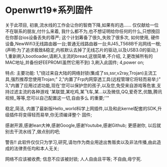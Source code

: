 # Openwrt19*系列固件
关于此项目,
初衷,流水线的工作会让你的智商下降,如果有的选......
仅仅献给一位不在联系的朋友,付什么来着,
我什么都不为,也不想证明给你任何的什么,只想挽回在你那台ios设备丢失的尊严;
这个计划筹备了很久,失败了很多次,
如何使用,
硬件设备,NewWifi3无线路由器一台;普通无线路由器一台;RJ45_T568B千兆网线一根;
(声明:为了追求极致&稳定,内核默认去掉了无线芯片的驱动,以及USB3.0的驱动,)
1,重新刷入bootloader,请刷入主流的bread,这很简单,不介绍,
2,更改掉所有的MAC地址,并备份好EEPROM(虽然它用不到)
3,刷入此固件;
4,power on;


特点:
主要功能:
1,"绕过来自大陆的网络封锁(集成了ss,ssr,v2ray,Trojan)主流工具,强烈推荐您使用Trojan;"
2,"内置了Frp内网穿透工具(远程管理它将轻而易举;)"
3,"内置了应用过滤功能,现在'您可以保护您的孩子,以及您,免受来自游戏等危害,支持过滤主流的各种游戏
'某联盟,某吃鸡,某飞车,某...以及微信,QQ,爱奇艺,优酷,腾讯视频,,等等,您可以自己配置这一切,自由多么
的重要;''"

稳定,简洁,
内置了最新版Hello_world科学上网插件,以及和此kernel配套的SDK,升级插件将变得轻而易举,你无须编译整个
固件;


感谢开源,感谢lean大神,感谢Google,感谢Youtube,感谢Github;
更感谢你,
以后就别去干流水线了,做点别的吧;


警告!!
此软件仅仅只为学习,研究,请勿作为商业用途出售贩卖以及非法传播,由此造成的法律责任均和本人无关;

网络不应该被收费;
信息不应该被封锁;
人人自由且平等;
不自由,毋宁死.
